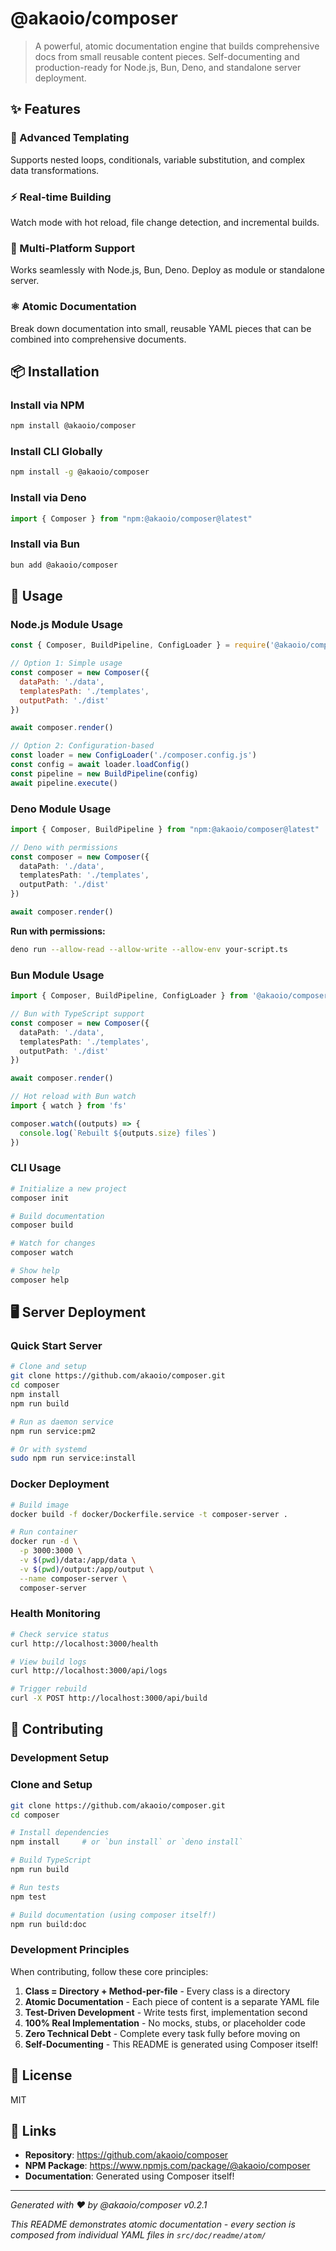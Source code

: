 # @akaoio/composer

> A powerful, atomic documentation engine that builds comprehensive docs from small reusable content pieces. Self-documenting and production-ready for Node.js, Bun, Deno, and standalone server deployment.

## ✨ Features


### 📝 Advanced Templating

Supports nested loops, conditionals, variable substitution, and complex data transformations.


### ⚡ Real-time Building

Watch mode with hot reload, file change detection, and incremental builds.


### 🚀 Multi-Platform Support

Works seamlessly with Node.js, Bun, Deno. Deploy as module or standalone server.


### ⚛️ Atomic Documentation

Break down documentation into small, reusable YAML pieces that can be combined into comprehensive documents.



## 📦 Installation


### Install via NPM

```bash
npm install @akaoio/composer
```



### Install CLI Globally

```bash
npm install -g @akaoio/composer
```



### Install via Deno

```typescript
import { Composer } from "npm:@akaoio/composer@latest"
```



### Install via Bun

```bash
bun add @akaoio/composer
```




## 🚀 Usage


### Node.js Module Usage

```javascript
const { Composer, BuildPipeline, ConfigLoader } = require('@akaoio/composer')

// Option 1: Simple usage
const composer = new Composer({
  dataPath: './data',
  templatesPath: './templates', 
  outputPath: './dist'
})

await composer.render()

// Option 2: Configuration-based
const loader = new ConfigLoader('./composer.config.js')
const config = await loader.loadConfig()
const pipeline = new BuildPipeline(config)
await pipeline.execute()
```



### Deno Module Usage

```typescript
import { Composer, BuildPipeline } from "npm:@akaoio/composer@latest"

// Deno with permissions
const composer = new Composer({
  dataPath: './data',
  templatesPath: './templates',
  outputPath: './dist'
})

await composer.render()
```

**Run with permissions:**
```bash
deno run --allow-read --allow-write --allow-env your-script.ts
```



### Bun Module Usage

```typescript
import { Composer, BuildPipeline, ConfigLoader } from '@akaoio/composer'

// Bun with TypeScript support
const composer = new Composer({
  dataPath: './data',
  templatesPath: './templates',
  outputPath: './dist'
})

await composer.render()

// Hot reload with Bun watch
import { watch } from 'fs'

composer.watch((outputs) => {
  console.log(`Rebuilt ${outputs.size} files`)
})
```



### CLI Usage

```bash
# Initialize a new project
composer init

# Build documentation
composer build

# Watch for changes
composer watch

# Show help
composer help
```




## 🖥️ Server Deployment

### Quick Start Server

```bash
# Clone and setup
git clone https://github.com/akaoio/composer.git
cd composer
npm install
npm run build

# Run as daemon service
npm run service:pm2

# Or with systemd
sudo npm run service:install
```

### Docker Deployment

```bash
# Build image
docker build -f docker/Dockerfile.service -t composer-server .

# Run container
docker run -d \
  -p 3000:3000 \
  -v $(pwd)/data:/app/data \
  -v $(pwd)/output:/app/output \
  --name composer-server \
  composer-server
```

### Health Monitoring

```bash
# Check service status
curl http://localhost:3000/health

# View build logs
curl http://localhost:3000/api/logs

# Trigger rebuild
curl -X POST http://localhost:3000/api/build
```


## 🤝 Contributing


### Development Setup

### Clone and Setup

```bash
git clone https://github.com/akaoio/composer.git
cd composer

# Install dependencies
npm install     # or `bun install` or `deno install`

# Build TypeScript
npm run build

# Run tests
npm test

# Build documentation (using composer itself!)
npm run build:doc
```



### Development Principles

When contributing, follow these core principles:

1. **Class = Directory + Method-per-file** - Every class is a directory
2. **Atomic Documentation** - Each piece of content is a separate YAML file
3. **Test-Driven Development** - Write tests first, implementation second
4. **100% Real Implementation** - No mocks, stubs, or placeholder code
5. **Zero Technical Debt** - Complete every task fully before moving on
6. **Self-Documenting** - This README is generated using Composer itself!




## 📄 License

MIT

## 🔗 Links

- **Repository**: https://github.com/akaoio/composer
- **NPM Package**: https://www.npmjs.com/package/@akaoio/composer
- **Documentation**: Generated using Composer itself!

---

*Generated with ❤️ by @akaoio/composer v0.2.1*

*This README demonstrates atomic documentation - every section is composed from individual YAML files in `src/doc/readme/atom/`*